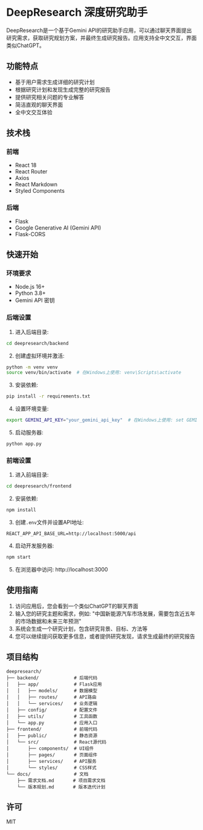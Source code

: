 # DeepResearch 深度研究助手

DeepResearch是一个基于Gemini API的研究助手应用，可以通过聊天界面提出研究需求，获取研究规划方案，并最终生成研究报告。应用支持全中文交互，界面类似ChatGPT。

## 功能特点

- 基于用户需求生成详细的研究计划
- 根据研究计划和发现生成完整的研究报告
- 提供研究相关问题的专业解答
- 简洁直观的聊天界面
- 全中文交互体验

## 技术栈

### 前端
- React 18
- React Router
- Axios
- React Markdown
- Styled Components

### 后端
- Flask
- Google Generative AI (Gemini API)
- Flask-CORS

## 快速开始

### 环境要求
- Node.js 16+
- Python 3.8+
- Gemini API 密钥

### 后端设置

1. 进入后端目录:
```bash
cd deepresearch/backend
```

2. 创建虚拟环境并激活:
```bash
python -m venv venv
source venv/bin/activate  # 在Windows上使用: venv\Scripts\activate
```

3. 安装依赖:
```bash
pip install -r requirements.txt
```

4. 设置环境变量:
```bash
export GEMINI_API_KEY="your_gemini_api_key"  # 在Windows上使用: set GEMINI_API_KEY=your_gemini_api_key
```

5. 启动服务器:
```bash
python app.py
```

### 前端设置

1. 进入前端目录:
```bash
cd deepresearch/frontend
```

2. 安装依赖:
```bash
npm install
```

3. 创建`.env`文件并设置API地址:
```
REACT_APP_API_BASE_URL=http://localhost:5000/api
```

4. 启动开发服务器:
```bash
npm start
```

5. 在浏览器中访问: http://localhost:3000

## 使用指南

1. 访问应用后，您会看到一个类似ChatGPT的聊天界面
2. 输入您的研究主题和需求，例如: "中国新能源汽车市场发展，需要包含近五年的市场数据和未来三年预测"
3. 系统会生成一个研究计划，包含研究背景、目标、方法等
4. 您可以继续提问获取更多信息，或者提供研究发现，请求生成最终的研究报告

## 项目结构

```
deepresearch/
├── backend/             # 后端代码
│   ├── app/             # Flask应用
│   │   ├── models/      # 数据模型
│   │   ├── routes/      # API路由
│   │   └── services/    # 业务逻辑
│   ├── config/          # 配置文件
│   ├── utils/           # 工具函数
│   └── app.py           # 应用入口
├── frontend/            # 前端代码
│   ├── public/          # 静态资源
│   └── src/             # React源代码
│       ├── components/  # UI组件
│       ├── pages/       # 页面组件
│       ├── services/    # API服务
│       └── styles/      # CSS样式
└── docs/                # 文档
    ├── 需求文档.md       # 项目需求文档
    └── 版本规划.md       # 版本迭代计划
```

## 许可
MIT
